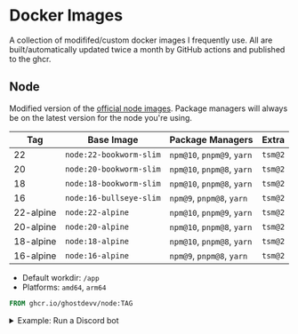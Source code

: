 # Docker Images

A collection of modififed/custom docker images I frequently use. All are built/automatically updated twice a month by GitHub actions and published to the ghcr.

## Node

Modified version of the [official node images](https://hub.docker.com/_/node). Package managers will always be on the latest version for the node you're using.

| Tag       | Base Image              | Package Managers           | Extra        |
| --------- | ----------------------- | -------------------------- | ------------ |
| 22        | `node:22-bookworm-slim` | `npm@10`, `pnpm@9`, `yarn` | `tsm@2` |
| 20        | `node:20-bookworm-slim` | `npm@10`, `pnpm@8`, `yarn` | `tsm@2` |
| 18        | `node:18-bookworm-slim` | `npm@10`, `pnpm@8`, `yarn` | `tsm@2` |
| 16        | `node:16-bullseye-slim` | `npm@9`, `pnpm@8`, `yarn`  | `tsm@2` |
| 22-alpine | `node:22-alpine`        | `npm@10`, `pnpm@9`, `yarn` | `tsm@2` |
| 20-alpine | `node:20-alpine`        | `npm@10`, `pnpm@8`, `yarn` | `tsm@2` |
| 18-alpine | `node:18-alpine`        | `npm@10`, `pnpm@8`, `yarn` | `tsm@2` |
| 16-alpine | `node:16-alpine`        | `npm@9`, `pnpm@8`, `yarn`  | `tsm@2` |

-   Default workdir: `/app`
-   Platforms: `amd64`, `arm64`

```Dockerfile
FROM ghcr.io/ghostdevv/node:TAG
```

<details>
<summary>Example: Run a Discord bot</summary>

```Dockerfile
FROM ghcr.io/ghostdevv/node:22-alpine

RUN git clone https://github.com/sveltejs/discord-bot /app
RUN pnpm install

CMD [ "pnpm", "start" ]
```

</details>
